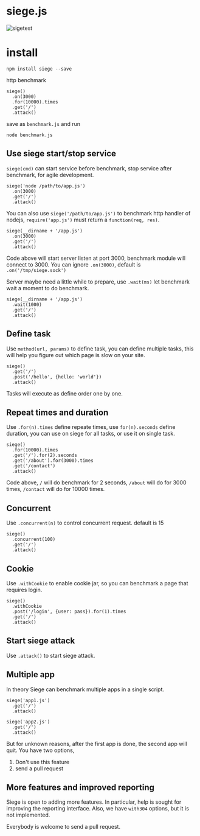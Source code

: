 siege.js
========

![sigetest](http://guileen.github.io/img/siege.js/siegetest.gif)

# install
```
npm install siege --save
```

http benchmark

    siege()
      .on(3000)
      .for(10000).times
      .get('/')
      .attack()

save as `benchmark.js` and run

    node benchmark.js

## Use siege start/stop service

`siege(cmd)` can start service before benchmark, stop service after benchmark, for agile development.

    siege('node /path/to/app.js')
      .on(3000)
      .get('/')
      .attack()

You can also use `siege('/path/to/app.js')` to benchmark http handler of nodejs, `require('app.js')` must return a `function(req, res)`.

    siege(__dirname + '/app.js')
      .on(3000)
      .get('/')
      .attack()

Code above will start server listen at port 3000, benchmark module will connect to 3000. You can ignore `.on(3000)`, default is `.on('/tmp/siege.sock')`

Server maybe need a little while to prepare, use `.wait(ms)` let benchmark wait a moment to do benchmark.

    siege(__dirname + '/app.js')
      .wait(1000)
      .get('/')
      .attack()

## Define task

Use `method(url, params)` to define task, you can define multiple tasks, this will help you figure out which page is slow on your site.

    siege()
      .get('/')
      .post('/hello', {hello: 'world'})
      .attack()

Tasks will execute as define order one by one.

## Repeat times and duration

Use `.for(n).times` define repeate times, use `for(n).seconds` define duration, you can use on siege for all tasks,
or use it on single task.

    siege()
      .for(10000).times
      .get('/').for(2).seconds
      .get('/about').for(3000).times
      .get('/contact')
      .attack()

Code above, `/` will do benchmark for 2 seconds, `/about` will do for 3000 times, `/contact` will do for 10000 times.

## Concurrent

Use `.concurrent(n)` to control concurrent request. default is 15

    siege()
      .concurrent(100)
      .get('/')
      .attack()

## Cookie

Use `.withCookie` to enable cookie jar, so you can benchmark a page that requires login.

    siege()
      .withCookie
      .post('/login', {user: pass}).for(1).times
      .get('/')
      .attack()

## Start siege attack

Use `.attack()` to start siege attack.

## Multiple app

In theory Siege can benchmark multiple apps in a single script.

    siege('app1.js')
      .get('/')
      .attack()

    siege('app2.js')
      .get('/')
      .attack()

But for unknown reasons, after the first app is done, the second app will quit. You have two options,

1. Don't use this feature
2. send a pull request

## More features and improved reporting

Siege is open to adding more features. In particular, help is sought for improving the reporting interface. Also, we have `with304` options, but it is not implemented.



Everybody is welcome to send a pull request.
